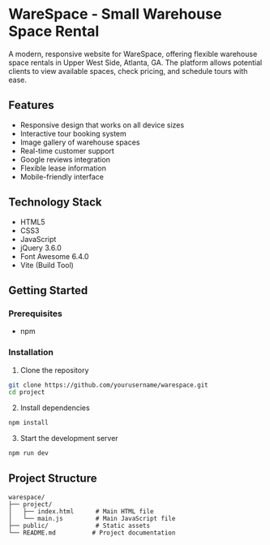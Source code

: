 # WareSpace - Small Warehouse Space Rental

A modern, responsive website for WareSpace, offering flexible warehouse space rentals in Upper West Side, Atlanta, GA. The platform allows potential clients to view available spaces, check pricing, and schedule tours with ease.

## Features

- Responsive design that works on all device sizes
- Interactive tour booking system
- Image gallery of warehouse spaces
- Real-time customer support
- Google reviews integration
- Flexible lease information
- Mobile-friendly interface

## Technology Stack

- HTML5
- CSS3
- JavaScript
- jQuery 3.6.0
- Font Awesome 6.4.0
- Vite (Build Tool)

## Getting Started

### Prerequisites

- npm

### Installation

1. Clone the repository
```bash
git clone https://github.com/yourusername/warespace.git
cd project
```

2. Install dependencies
```bash
npm install
```

3. Start the development server
```bash
npm run dev
```

## Project Structure

```
warespace/
├── project/
│   ├── index.html      # Main HTML file
│   └── main.js         # Main JavaScript file
├── public/             # Static assets
└── README.md          # Project documentation
```


